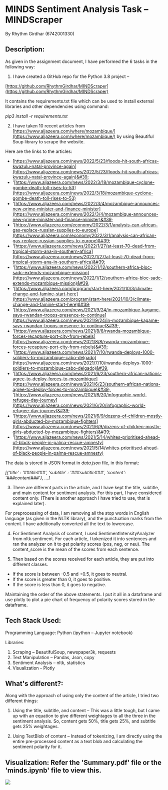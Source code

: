 # MINDS Sentiment Analysis Task – MINDScraper 

By Rhythm Girdhar (6742001330)


## Description:

As given in the assignment document, I have performed the 6 tasks in the following way:

1. I have created a GitHub repo for the Python 3.8 project –

[https://github.com/RhythmGirdhar/MINDScraper](https://github.com/RhythmGirdhar/MINDScraper)

 It contains the requirements.txt file which can be used to install external libraries and other dependencies using command:

_pip3 install -r requirements.txt_

2. I have taken 10 recent articles from [https://www.aljazeera.com/where/mozambique/](https://www.aljazeera.com/where/mozambique/) by using Beautiful Soup library to scrape the website. 

Here are the links to the articles:

  -  [https://www.aljazeera.com/news/2022/5/23/floods-hit-south-africas-kwazulu-natal-province-again](https://www.aljazeera.com/news/2022/5/23/floods-hit-south-africas-kwazulu-natal-province-again)&#39;
  -  &#39;[https://www.aljazeera.com/news/2022/3/18/mozambique-cyclone-gombe-death-toll-rises-to-53](https://www.aljazeera.com/news/2022/3/18/mozambique-cyclone-gombe-death-toll-rises-to-53)
  -  &#39;[https://www.aljazeera.com/news/2022/3/4/mozambique-announces-new-prime-minister-and-finance-minister](https://www.aljazeera.com/news/2022/3/4/mozambique-announces-new-prime-minister-and-finance-minister)&#39;
  -  &#39;[https://www.aljazeera.com/economy/2022/3/1/analysis-can-african-gas-replace-russian-supplies-to-europe](https://www.aljazeera.com/economy/2022/3/1/analysis-can-african-gas-replace-russian-supplies-to-europe)&#39;
  -  &#39;[https://www.aljazeera.com/news/2022/1/27/at-least-70-dead-from-tropical-storm-ana-in-southern-africa](https://www.aljazeera.com/news/2022/1/27/at-least-70-dead-from-tropical-storm-ana-in-southern-africa)&#39;
  -  &#39;[https://www.aljazeera.com/news/2022/1/12/southern-africa-bloc-sadc-extends-mozambique-mission](https://www.aljazeera.com/news/2022/1/12/southern-africa-bloc-sadc-extends-mozambique-mission)&#39;
  - &#39;[https://www.aljazeera.com/program/start-here/2021/10/3/climate-change-and-famine-start-here](https://www.aljazeera.com/program/start-here/2021/10/3/climate-change-and-famine-start-here)&#39;
  - &#39;[https://www.aljazeera.com/news/2021/9/24/in-mozambique-kagame-says-rwandan-troops-presence-to-continue](https://www.aljazeera.com/news/2021/9/24/in-mozambique-kagame-says-rwandan-troops-presence-to-continue)&#39;,
  - &#39;[https://www.aljazeera.com/news/2021/8/8/rwanda-mozambique-forces-recapture-port-city-from-rebels](https://www.aljazeera.com/news/2021/8/8/rwanda-mozambique-forces-recapture-port-city-from-rebels)&#39;
  - &#39;[https://www.aljazeera.com/news/2021/7/10/rwanda-deploys-1000-soldiers-to-mozambique-cabo-delgado](https://www.aljazeera.com/news/2021/7/10/rwanda-deploys-1000-soldiers-to-mozambique-cabo-delgado)&#39;
  - &#39;[https://www.aljazeera.com/news/2021/6/23/southern-african-nations-agree-to-deploy-forces-to-mozambique](https://www.aljazeera.com/news/2021/6/23/southern-african-nations-agree-to-deploy-forces-to-mozambique)&#39;, &#39;[https://www.aljazeera.com/news/2021/6/20/infographic-world-refugee-day-journey](https://www.aljazeera.com/news/2021/6/20/infographic-world-refugee-day-journey)&#39;
  - &#39;[https://www.aljazeera.com/news/2021/6/9/dozens-of-children-mostly-girls-abducted-by-mozambique-fighters](https://www.aljazeera.com/news/2021/6/9/dozens-of-children-mostly-girls-abducted-by-mozambique-fighters)&#39;
  - &#39;[https://www.aljazeera.com/news/2021/5/14/whites-prioritised-ahead-of-black-people-in-palma-rescue-amnesty](https://www.aljazeera.com/news/2021/5/14/whites-prioritised-ahead-of-black-people-in-palma-rescue-amnesty)

 The data is stored in JSON format in _data.json_ file, in this format:

_[{&#39;title&#39; : &#39;##title###&#39;, &#39;subtitle&#39; : &#39;###subtitle###&#39;, &#39;content&#39;: &#39;###content###&#39;}, …]_

3. There are different parts in the article, and I have kept the title, subtitle, and main content for sentiment analysis. For this part, I have considered content only. (There is another approach I have tried to use, that is explained later).

 For preprocessing of data, I am removing all the stop words in English language (as given in the NLTK library), and the punctuation marks from the content. I have additionally converted all the text to lowercase.

4. For Sentiment Analysis of content, I used SentimentIntensityAnalyzer from nltk.sentiment. For each article, I tokenized it into sentences and ran the analyzer on it to get polarity scores (pos, neg, or neu). The content\_score is the mean of the scores from each sentence.

5. Then based on the scores received for each article, they are put into different classes.

- If the score is between -0.5 and +0.5, it goes to neutral.
- If the score is greater than 0, it goes to positive.
- If the score is less than 0, it goes to negative.

Maintaining the order of the above statements. I put it all in a dataframe and use plotly to plot a pie chart of frequency of polarity scores stored in the dataframe.

## Tech Stack Used:

Programming Language: Python (ipython – Jupyter notebook)

Libraries:

1. Scraping – BeautifulSoup, newspaper3k, requests
2. Text Manipulation – Pandas, Json, copy
3. Sentiment Analysis – nltk, statistics
4. Visualization - Plotly

## What&#39;s different?:

Along with the approach of using only the content of the article, I tried two different things:

1. Using the title, subtitle, and content – This was a little tough, but I came up with an equation to give different weightages to all the three in the sentiment analysis. So, content gets 50%, title gets 25%, and subtitle gets 25% weightages.

2. Using TextBlob of content – Instead of tokenizing, I am directly using the entire pre-processed content as a text blob and calculating the sentiment polarity for it.

## Visualization: Refer the 'Summary.pdf' file or the 'minds.ipynb' file to view this. 

![](RackMultipart20220609-1-5ye0d8_html_ba65b8f1c2c025b8.png)
